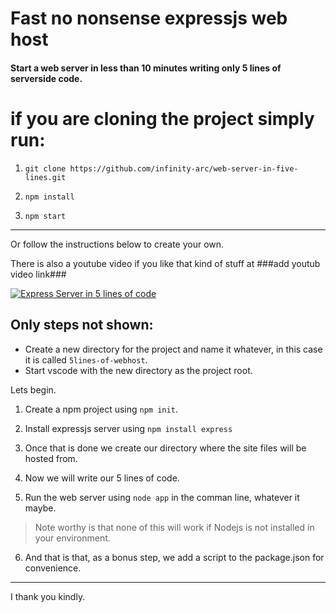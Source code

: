 # Fast no nonsense expressjs web host
#### Start a web server in less than 10 minutes writing only 5 lines of serverside code.

# if you are cloning the project simply run:

1. `git clone https://github.com/infinity-arc/web-server-in-five-lines.git`

2. `npm install`

3. `npm start`

---

Or follow the instructions below to create your own. 

There is also a youtube video if you like that kind of stuff at ###add youtub video link###

[![Express Server in 5 lines of code]()](https://youtu.be/LbX3hdYNSaY)

## Only steps not shown:

* Create a new directory for the project and name it whatever, in this case it is called `5lines-of-webhost`.
* Start vscode with the new directory as the project root.

Lets begin.

1. Create a npm project using `npm init`.

2. Install expressjs server using `npm install express`

3. Once that is done we create our directory where the site files will be hosted from.

4. Now we will write our 5 lines of code.

5. Run the web server using `node app` in the comman line, whatever it maybe.

> Note worthy is that none of this will work if Nodejs is not installed in your environment.

6. And that is that, as a bonus step, we add a script to the package.json for convenience.

---

I thank you kindly.
